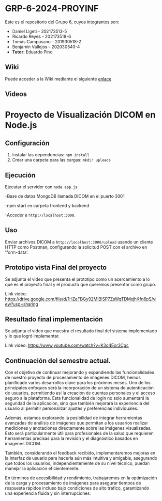 # GRP-6-2024-PROYINF
Este es el repositorio del Grupo 6, cuyos integrantes son:

* Daniel Ligeti - 202173513-5
* Ricardo Reyes - 202173518-6 
* Tomás Campusano - 201930518-2
* Benjamin Vallejos - 202030540-4
* **Tutor:** Eduardo Pino

## Wiki

Puede acceder a la Wiki mediante el siguiente [enlace](https://github.com/R1cky09/GRP-6-2024-PROYINF/wiki)

## Videos


# Proyecto de Visualización DICOM en Node.js

## Configuración

1. Instalar las dependencias: `npm install`
2. Crear una carpeta para las cargas: `mkdir uploads`

## Ejecución

Ejecutar el servidor con `node app.js` 

-Base de datos MongoDB llamada DICOM en el puerto 3001

-npm start en carpeta frontend y backend

-Acceder a `http://localhost:3000`.

## Uso

Enviar archivos DICOM a `http://localhost:3000/upload` usando un cliente HTTP como Postman, configurando la solicitud POST con el archivo en 'form-data'.

## Prototipo vista Final del proyecto

Se adjunta el video que presenta el prototipo como un acercamiento a lo que es el proyecto final y el producto que queremos presentar como grupo.

Link video: https://drive.google.com/file/d/1HZeFBGy92MiBISP7ZsWqTDMxjhKfn6pS/view?usp=sharing

## Resultado final implementación

Se adjunta el video que muestra el resultado final del sistema implementado y lo que logró implementar.

Link video: https://www.youtube.com/watch?v=K3o4Eor3Cgc

## Continuación del semestre actual.

Con el objetivo de continuar mejorando y expandiendo las funcionalidades de nuestro proyecto de procesamiento de imágenes DICOM, hemos planificado varios desarrollos clave para los próximos meses. Uno de los principales enfoques será la incorporación de un sistema de autenticación de usuarios, permitiendo así la creación de cuentas personales y el acceso seguro a la plataforma. Esta funcionalidad de login no solo aumentará la seguridad de la aplicación, sino que también mejorará la experiencia del usuario al permitir personalizar ajustes y preferencias individuales.

Además, estamos explorando la posibilidad de integrar herramientas avanzadas de análisis de imágenes que permitan a los usuarios realizar mediciones y anotaciones directamente sobre las imágenes visualizadas. Esto será particularmente útil para profesionales de la salud que requieren herramientas precisas para la revisión y el diagnóstico basados en imágenes DICOM.

También, considerando el feedback recibido, implementaremos mejoras en la interfaz de usuario para hacerla aún más intuitiva y amigable, asegurando que todos los usuarios, independientemente de su nivel técnico, puedan manejar la aplicación eficientemente.

En términos de accesibilidad y rendimiento, trabajaremos en la optimización de la carga y procesamiento de imágenes para asegurar tiempos de respuesta rápidos incluso bajo condiciones de alto tráfico, garantizando una experiencia fluida y sin interrupciones.
